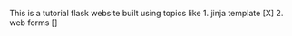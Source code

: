 This is a tutorial flask website built using topics like
    1. jinja template [X]
    2. web forms []
